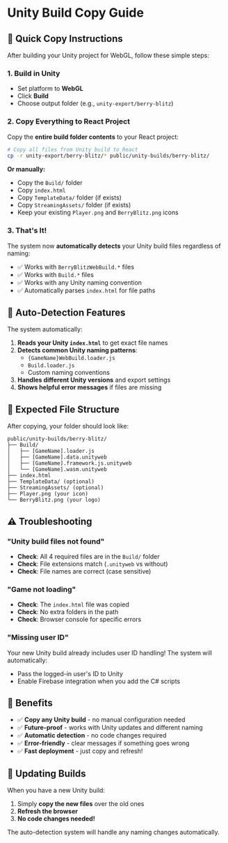 # Unity Build Copy Guide

## 🚀 **Quick Copy Instructions**

After building your Unity project for WebGL, follow these simple steps:

### 1. **Build in Unity**
- Set platform to **WebGL**
- Click **Build** 
- Choose output folder (e.g., `unity-export/berry-blitz`)

### 2. **Copy Everything to React Project**
Copy the **entire build folder contents** to your React project:

```bash
# Copy all files from Unity build to React
cp -r unity-export/berry-blitz/* public/unity-builds/berry-blitz/
```

**Or manually:**
- Copy the `Build/` folder
- Copy `index.html`
- Copy `TemplateData/` folder (if exists)
- Copy `StreamingAssets/` folder (if exists)
- Keep your existing `Player.png` and `BerryBlitz.png` icons

### 3. **That's It!** 
The system now **automatically detects** your Unity build files regardless of naming:
- ✅ Works with `BerryBlitzWebBuild.*` files
- ✅ Works with `Build.*` files  
- ✅ Works with any Unity naming convention
- ✅ Automatically parses `index.html` for file paths

## 🔧 **Auto-Detection Features**

The system automatically:
1. **Reads your Unity `index.html`** to get exact file names
2. **Detects common Unity naming patterns**:
   - `{GameName}WebBuild.loader.js`
   - `Build.loader.js`
   - Custom naming conventions
3. **Handles different Unity versions** and export settings
4. **Shows helpful error messages** if files are missing

## 📁 **Expected File Structure**

After copying, your folder should look like:
```
public/unity-builds/berry-blitz/
├── Build/
│   ├── [GameName].loader.js
│   ├── [GameName].data.unityweb
│   ├── [GameName].framework.js.unityweb
│   └── [GameName].wasm.unityweb
├── index.html
├── TemplateData/ (optional)
├── StreamingAssets/ (optional)
├── Player.png (your icon)
└── BerryBlitz.png (your logo)
```

## ⚠️ **Troubleshooting**

### "Unity build files not found"
- **Check**: All 4 required files are in the `Build/` folder
- **Check**: File extensions match (`.unityweb` vs without)
- **Check**: File names are correct (case sensitive)

### "Game not loading"
- **Check**: The `index.html` file was copied
- **Check**: No extra folders in the path
- **Check**: Browser console for specific errors

### "Missing user ID"
Your new Unity build already includes user ID handling! The system will automatically:
- Pass the logged-in user's ID to Unity
- Enable Firebase integration when you add the C# scripts

## 🎯 **Benefits**

- ✅ **Copy any Unity build** - no manual configuration needed
- ✅ **Future-proof** - works with Unity updates and different naming
- ✅ **Automatic detection** - no code changes required
- ✅ **Error-friendly** - clear messages if something goes wrong
- ✅ **Fast deployment** - just copy and refresh!

## 🔄 **Updating Builds**

When you have a new Unity build:
1. Simply **copy the new files** over the old ones
2. **Refresh the browser**
3. **No code changes needed!**

The auto-detection system will handle any naming changes automatically. 